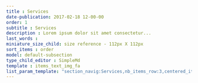 ```yaml
---
title : Services
date-publication: 2017-02-18 12-00-00
order: 1
subtitle : Services
description : Lorem ipsum dolor sit amet consectetur...
last_words :
miniature_size_child: size reference - 112px X 112px
sort_items : order
model: default-subsection
type_child_editor : SimpleMd
template : items_text_img_fa
list_param_template: "section_navig:Services,nb_items_row:3,centered_items_row:true,display_item_title:true,display_item_fa_inv:true"
---
```


